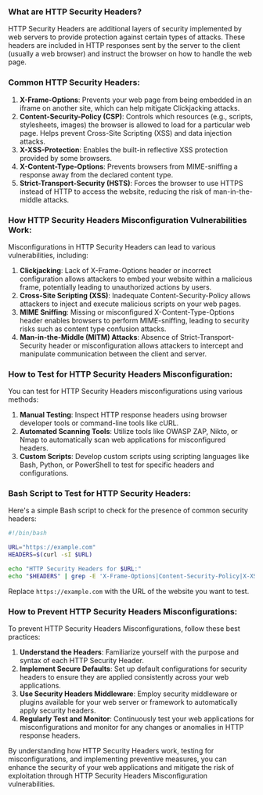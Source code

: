 ### What are HTTP Security Headers?

HTTP Security Headers are additional layers of security implemented by web servers to provide protection against certain types of attacks. These headers are included in HTTP responses sent by the server to the client (usually a web browser) and instruct the browser on how to handle the web page.

### Common HTTP Security Headers:

1. **X-Frame-Options**: Prevents your web page from being embedded in an iframe on another site, which can help mitigate Clickjacking attacks.
2. **Content-Security-Policy (CSP)**: Controls which resources (e.g., scripts, stylesheets, images) the browser is allowed to load for a particular web page. Helps prevent Cross-Site Scripting (XSS) and data injection attacks.
3. **X-XSS-Protection**: Enables the built-in reflective XSS protection provided by some browsers.
4. **X-Content-Type-Options**: Prevents browsers from MIME-sniffing a response away from the declared content type.
5. **Strict-Transport-Security (HSTS)**: Forces the browser to use HTTPS instead of HTTP to access the website, reducing the risk of man-in-the-middle attacks.

### How HTTP Security Headers Misconfiguration Vulnerabilities Work:

Misconfigurations in HTTP Security Headers can lead to various vulnerabilities, including:

1. **Clickjacking**: Lack of X-Frame-Options header or incorrect configuration allows attackers to embed your website within a malicious frame, potentially leading to unauthorized actions by users.
2. **Cross-Site Scripting (XSS)**: Inadequate Content-Security-Policy allows attackers to inject and execute malicious scripts on your web pages.
3. **MIME Sniffing**: Missing or misconfigured X-Content-Type-Options header enables browsers to perform MIME-sniffing, leading to security risks such as content type confusion attacks.
4. **Man-in-the-Middle (MITM) Attacks**: Absence of Strict-Transport-Security header or misconfiguration allows attackers to intercept and manipulate communication between the client and server.

### How to Test for HTTP Security Headers Misconfiguration:

You can test for HTTP Security Headers misconfigurations using various methods:

1. **Manual Testing**: Inspect HTTP response headers using browser developer tools or command-line tools like cURL.
2. **Automated Scanning Tools**: Utilize tools like OWASP ZAP, Nikto, or Nmap to automatically scan web applications for misconfigured headers.
3. **Custom Scripts**: Develop custom scripts using scripting languages like Bash, Python, or PowerShell to test for specific headers and configurations.

### Bash Script to Test for HTTP Security Headers:

Here's a simple Bash script to check for the presence of common security headers:

```bash
#!/bin/bash

URL="https://example.com"
HEADERS=$(curl -sI $URL)

echo "HTTP Security Headers for $URL:"
echo "$HEADERS" | grep -E 'X-Frame-Options|Content-Security-Policy|X-XSS-Protection|X-Content-Type-Options|Strict-Transport-Security'
```

Replace `https://example.com` with the URL of the website you want to test.

### How to Prevent HTTP Security Headers Misconfigurations:

To prevent HTTP Security Headers Misconfigurations, follow these best practices:

1. **Understand the Headers**: Familiarize yourself with the purpose and syntax of each HTTP Security Header.
2. **Implement Secure Defaults**: Set up default configurations for security headers to ensure they are applied consistently across your web applications.
3. **Use Security Headers Middleware**: Employ security middleware or plugins available for your web server or framework to automatically apply security headers.
4. **Regularly Test and Monitor**: Continuously test your web applications for misconfigurations and monitor for any changes or anomalies in HTTP response headers.

By understanding how HTTP Security Headers work, testing for misconfigurations, and implementing preventive measures, you can enhance the security of your web applications and mitigate the risk of exploitation through HTTP Security Headers Misconfiguration vulnerabilities.
